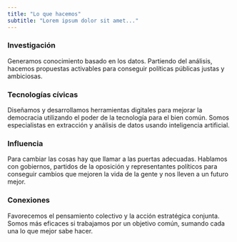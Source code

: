 ```yaml
---
title: "Lo que hacemos"
subtitle: "Lorem ipsum dolor sit amet..."
---
```


<md-content>

### Investigación
Generamos conocimiento basado en los datos. Partiendo del análisis, hacemos propuestas activables para conseguir políticas públicas justas y ambiciosas.

### Tecnologías cívicas
Diseñamos y desarrollamos herramientas digitales para mejorar la democracia utilizando el poder de la tecnología para el bien común. Somos especialistas en extracción y análisis de datos usando inteligencia artificial.

### Influencia
Para cambiar las cosas hay que llamar a las puertas adecuadas. Hablamos con gobiernos, partidos de la oposición y representantes políticos para conseguir cambios que mejoren la vida de la gente y nos lleven a un futuro mejor.

### Conexiones
Favorecemos el pensamiento colectivo y la acción estratégica conjunta. Somos más eficaces si trabajamos por un objetivo común, sumando cada una lo que mejor sabe hacer.

</md-content>
